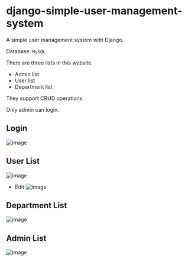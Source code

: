 # django-simple-user-management-system
A simple user management system with Django.

Database: `MySQL`

There are three lists in this website.
- Admin list
- User list
- Department list

They support CRUD operations.

Only admin can login.

## Login
![image](https://user-images.githubusercontent.com/40858520/151502827-4b226cd4-a976-4621-8830-f37bb67436f4.png)

## User List
![image](https://user-images.githubusercontent.com/40858520/151502381-9209f34c-e15f-4807-ab95-cd4119823daa.png)
- Edit
![image](https://user-images.githubusercontent.com/40858520/151502484-1e896bd7-47ea-4e9e-b50e-f7da88547d3e.png)

## Department List
![image](https://user-images.githubusercontent.com/40858520/151502595-5b1fe550-2e3c-4feb-9f80-bd9697f79036.png)

## Admin List
![image](https://user-images.githubusercontent.com/40858520/151502628-f3f25e54-84b3-47d3-b8ad-d966d20bb2c3.png)

